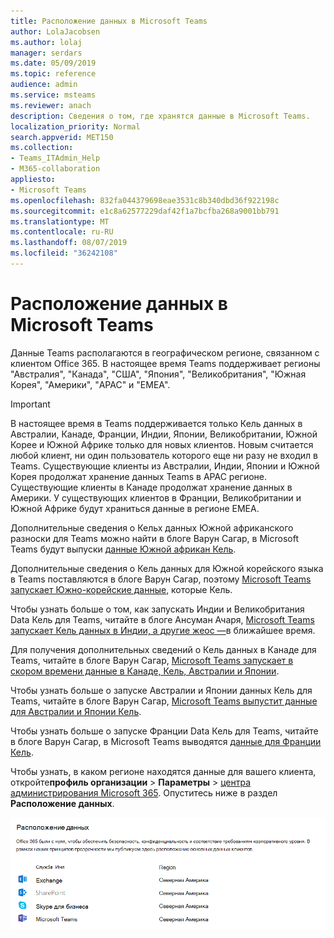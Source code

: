 ```yaml
---
title: Расположение данных в Microsoft Teams
author: LolaJacobsen
ms.author: lolaj
manager: serdars
ms.date: 05/09/2019
ms.topic: reference
audience: admin
ms.service: msteams
ms.reviewer: anach
description: Сведения о том, где хранятся данные в Microsoft Teams.
localization_priority: Normal
search.appverid: MET150
ms.collection:
- Teams_ITAdmin_Help
- M365-collaboration
appliesto:
- Microsoft Teams
ms.openlocfilehash: 832fa044379698eae3531c8b340dbd36f922198c
ms.sourcegitcommit: e1c8a62577229daf42f1a7bcfba268a9001bb791
ms.translationtype: MT
ms.contentlocale: ru-RU
ms.lasthandoff: 08/07/2019
ms.locfileid: "36242108"
---
```

# <a name="location-of-data-in-microsoft-teams"></a>Расположение данных в Microsoft Teams

Данные Teams располагаются в географическом регионе, связанном с клиентом Office 365. В настоящее время Teams поддерживает регионы "Австралия", "Канада", "США", "Япония", "Великобритания", "Южная Корея", "Америки", "APAC" и "EMEA". 

> [!IMPORTANT]
> В настоящее время в Teams поддерживается только Кель данных в Австралии, Канаде, Франции, Индии, Японии, Великобритании, Южной Корее и Южной Африке только для новых клиентов.
> Новым считается любой клиент, ни один пользователь которого еще ни разу не входил в Teams. Существующие клиенты из Австралии, Индии, Японии и Южной Корея продолжат хранение данных Teams в APAC регионе. Существующие клиенты в Канаде продолжат хранение данных в Америки. У существующих клиентов в Франции, Великобритании и Южной Африке будут храниться данные в регионе EMEA.

Дополнительные сведения о Кельх данных Южной африканского разноски для Teams можно найти в блоге Варун Сагар, в Microsoft Teams будут выпуски [данные Южной африкан Кель](https://techcommunity.microsoft.com/t5/Microsoft-Teams-Blog/Microsoft-Teams-launches-South-Africa-Data-Residency/ba-p/776611).

Дополнительные сведения о Кель данных для Южной корейского языка в Teams поставляются в блоге Варун Сагар, поэтому [Microsoft Teams запускает Южно-корейские данные](https://techcommunity.microsoft.com/t5/Microsoft-Teams-Blog/Microsoft-Teams-launches-South-Korea-Data-Residency/ba-p/789171), которые Кель.

Чтобы узнать больше о том, как запускать Индии и Великобритания Data Кель для Teams, читайте в блоге Ансуман Ачаря, [Microsoft Teams запускает Кель данных в Индии, а другие жеос —](https://techcommunity.microsoft.com/t5/Microsoft-Teams-Blog/Microsoft-Teams-Launches-Australia-and-Japan-Data-Residency/ba-p/237827)в ближайшее время. 

Для получения дополнительных сведений о Кель данных в Канаде для Teams, читайте в блоге Варун Сагар, [Microsoft Teams запускает в скором времени данные в Канаде, Кель, Австралии и Японии](https://techcommunity.microsoft.com/t5/Microsoft-Teams-Blog/Microsoft-Teams-Launches-Canada-Data-Residency-Australia-and/ba-p/227178). 

Чтобы узнать больше о запуске Австралии и Японии данных Кель для Teams, читайте в блоге Варун Сагар, [Microsoft Teams выпустит данные для Австралии и Японии Кель](https://go.microsoft.com/fwlink/?linkid=867773). 

Чтобы узнать больше о запуске Франции Data Кель для Teams, читайте в блоге Варун Сагар, в Microsoft Teams выводятся [данные для Франции Кель](https://techcommunity.microsoft.com/t5/Microsoft-Teams-Blog/Microsoft-Teams-launches-France-Data-Residency/ba-p/364466). 

Чтобы узнать, в каком регионе находятся данные для вашего клиента, откройте**профиль организации** > **Параметры** >  [центра администрирования Microsoft 365](https://portal.office.com/adminportal/home). Опуститесь ниже в раздел **Расположение данных**. 

![Снимок экрана: таблица "расположение данных", в том числе Teams в центре администрирования](media/Overview_of_security_and_compliance_in_Microsoft_Teams_image5.png)

